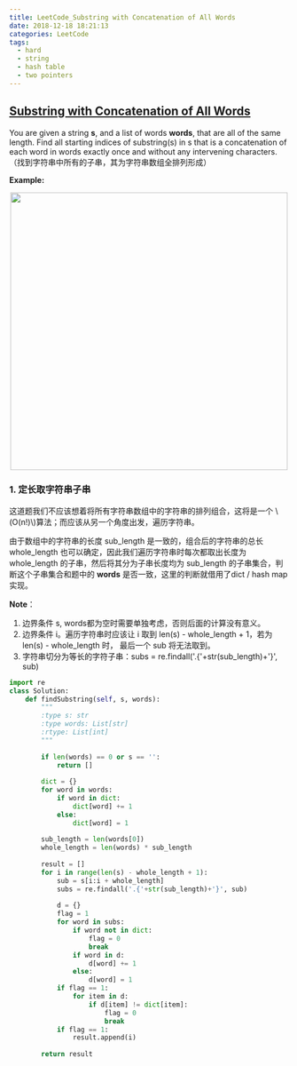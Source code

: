 ```yaml
---
title: LeetCode_Substring with Concatenation of All Words
date: 2018-12-18 18:21:13
categories: LeetCode
tags: 
  - hard
  - string
  - hash table
  - two pointers
---
```


## [Substring with Concatenation of All Words](https://leetcode.com/problems/substring-with-concatenation-of-all-words/)

You are given a string **s**, and a list of words **words**, that are all of the same length. Find all starting indices of substring(s) in s that is a concatenation of each word in words exactly once and without any intervening characters.
（找到字符串中所有的子串，其为字符串数组全排列形成）

<!--more-->

**Example:** 

<div align=center>
	<img src="/images/leetcode_30.png" width = "500" align=center/>
</div>


### 1. 定长取字符串子串
这道题我们不应该想着将所有字符串数组中的字符串的排列组合，这将是一个 \\(O(n!)\\)算法；而应该从另一个角度出发，遍历字符串。

由于数组中的字符串的长度 sub_length 是一致的，组合后的字符串的总长 whole_length 也可以确定，因此我们遍历字符串时每次都取出长度为 whole_length 的子串，然后将其分为子串长度均为 sub_length  的子串集合，判断这个子串集合和题中的 **words** 是否一致，这里的判断就借用了dict / hash map 实现。

**Note**：
 1. 边界条件 s, words都为空时需要单独考虑，否则后面的计算没有意义。
 2. 边界条件 i。遍历字符串时应该让 i 取到 len(s) - whole_length + 1，若为 len(s) - whole_length 时， 最后一个 sub 将无法取到。 
 3. 字符串切分为等长的字符子串：subs = re.findall('.{'+str(sub_length)+'}', sub)

```python
import re
class Solution:
    def findSubstring(self, s, words):
        """
        :type s: str
        :type words: List[str]
        :rtype: List[int]
        """
        
        if len(words) == 0 or s == '':
            return []
        
        dict = {}
        for word in words:
            if word in dict:
                dict[word] += 1
            else:
                dict[word] = 1
        
        sub_length = len(words[0])
        whole_length = len(words) * sub_length
        
        result = []
        for i in range(len(s) - whole_length + 1):
            sub = s[i:i + whole_length]
            subs = re.findall('.{'+str(sub_length)+'}', sub)
    
            d = {}
            flag = 1
            for word in subs:
                if word not in dict:
                    flag = 0
                    break
                if word in d:
                    d[word] += 1
                else:
                    d[word] = 1
            if flag == 1:
                for item in d:
                    if d[item] != dict[item]:
                        flag = 0
                        break
            if flag == 1:
                result.append(i)
            
        return result 
```